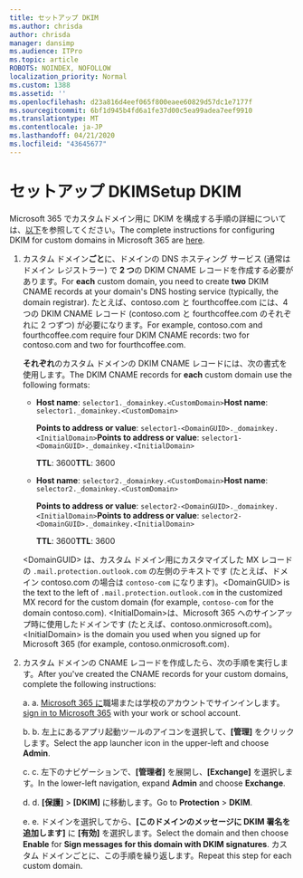 ```yaml
---
title: セットアップ DKIM
ms.author: chrisda
author: chrisda
manager: dansimp
ms.audience: ITPro
ms.topic: article
ROBOTS: NOINDEX, NOFOLLOW
localization_priority: Normal
ms.custom: 1388
ms.assetid: ''
ms.openlocfilehash: d23a816d4eef065f800eaee60829d57dc1e7177f
ms.sourcegitcommit: 6bf1d945b4fd6a1fe37d00c5ea99adea7eef9910
ms.translationtype: MT
ms.contentlocale: ja-JP
ms.lasthandoff: 04/21/2020
ms.locfileid: "43645677"
---
```

# <a name="setup-dkim"></a><span data-ttu-id="a14c8-102">セットアップ DKIM</span><span class="sxs-lookup"><span data-stu-id="a14c8-102">Setup DKIM</span></span>

<span data-ttu-id="a14c8-103">Microsoft 365 でカスタムドメイン用に DKIM を構成する手順の詳細については、[以下](https://docs.microsoft.com/office365/SecurityCompliance/use-dkim-to-validate-outbound-email#what-you-need-to-do-to-manually-set-up-dkim-in-office-365)を参照してください。</span><span class="sxs-lookup"><span data-stu-id="a14c8-103">The complete instructions for configuring DKIM for custom domains in Microsoft 365 are [here](https://docs.microsoft.com/office365/SecurityCompliance/use-dkim-to-validate-outbound-email#what-you-need-to-do-to-manually-set-up-dkim-in-office-365).</span></span>

1. <span data-ttu-id="a14c8-104">カスタム ドメイン**ごと**に、ドメインの DNS ホスティング サービス (通常はドメイン レジストラー) で **2 つ**の DKIM CNAME レコードを作成する必要があります。</span><span class="sxs-lookup"><span data-stu-id="a14c8-104">For **each** custom domain, you need to create **two** DKIM CNAME records at your domain's DNS hosting service (typically, the domain registrar).</span></span> <span data-ttu-id="a14c8-105">たとえば、contoso.com と fourthcoffee.com には、4 つの DKIM CNAME レコード (contoso.com と fourthcoffee.com のそれぞれに 2 つずつ) が必要になります。</span><span class="sxs-lookup"><span data-stu-id="a14c8-105">For example, contoso.com and fourthcoffee.com require four DKIM CNAME records: two for contoso.com and two for fourthcoffee.com.</span></span>

   <span data-ttu-id="a14c8-106">**それぞれ**のカスタム ドメインの DKIM CNAME レコードには、次の書式を使用します。</span><span class="sxs-lookup"><span data-stu-id="a14c8-106">The DKIM CNAME records for **each** custom domain use the following formats:</span></span>

   - <span data-ttu-id="a14c8-107">**Host name**: `selector1._domainkey.<CustomDomain>`</span><span class="sxs-lookup"><span data-stu-id="a14c8-107">**Host name**: `selector1._domainkey.<CustomDomain>`</span></span>

     <span data-ttu-id="a14c8-108">**Points to address or value**: `selector1-<DomainGUID>._domainkey.<InitialDomain>`</span><span class="sxs-lookup"><span data-stu-id="a14c8-108">**Points to address or value**: `selector1-<DomainGUID>._domainkey.<InitialDomain>`</span></span>

     <span data-ttu-id="a14c8-109">**TTL**: 3600</span><span class="sxs-lookup"><span data-stu-id="a14c8-109">**TTL**: 3600</span></span>

   - <span data-ttu-id="a14c8-110">**Host name**: `selector2._domainkey.<CustomDomain>`</span><span class="sxs-lookup"><span data-stu-id="a14c8-110">**Host name**: `selector2._domainkey.<CustomDomain>`</span></span>

     <span data-ttu-id="a14c8-111">**Points to address or value**: `selector2-<DomainGUID>._domainkey.<InitialDomain>`</span><span class="sxs-lookup"><span data-stu-id="a14c8-111">**Points to address or value**: `selector2-<DomainGUID>._domainkey.<InitialDomain>`</span></span>

     <span data-ttu-id="a14c8-112">**TTL**: 3600</span><span class="sxs-lookup"><span data-stu-id="a14c8-112">**TTL**: 3600</span></span>

   <span data-ttu-id="a14c8-113">\<DomainGUID\> は、カスタム ドメイン用にカスタマイズした MX レコードの `.mail.protection.outlook.com` の左側のテキストです (たとえば、ドメイン contoso.com の場合は `contoso-com` になります)。</span><span class="sxs-lookup"><span data-stu-id="a14c8-113">\<DomainGUID\> is the text to the left of `.mail.protection.outlook.com` in the customized MX record for the custom domain (for example, `contoso-com` for the domain contoso.com).</span></span> <span data-ttu-id="a14c8-114">\<InitialDomain\>は、Microsoft 365 へのサインアップ時に使用したドメインです (たとえば、contoso.onmicrosoft.com)。</span><span class="sxs-lookup"><span data-stu-id="a14c8-114">\<InitialDomain\> is the domain you used when you signed up for Microsoft 365 (for example, contoso.onmicrosoft.com).</span></span>

2. <span data-ttu-id="a14c8-115">カスタム ドメインの CNAME レコードを作成したら、次の手順を実行します。</span><span class="sxs-lookup"><span data-stu-id="a14c8-115">After you've created the CNAME records for your custom domains, complete the following instructions:</span></span>

   <span data-ttu-id="a14c8-116">a. </span><span class="sxs-lookup"><span data-stu-id="a14c8-116">a.</span></span> <span data-ttu-id="a14c8-117">[Microsoft 365 に](https://support.office.microsoft.com/article/e9eb7d51-5430-4929-91ab-6157c5a050b4)職場または学校のアカウントでサインインします。</span><span class="sxs-lookup"><span data-stu-id="a14c8-117">[sign in to Microsoft 365](https://support.office.microsoft.com/article/e9eb7d51-5430-4929-91ab-6157c5a050b4) with your work or school account.</span></span>

   <span data-ttu-id="a14c8-118">b. </span><span class="sxs-lookup"><span data-stu-id="a14c8-118">b.</span></span> <span data-ttu-id="a14c8-119">左上にあるアプリ起動ツールのアイコンを選択して、**[管理]** をクリックします。</span><span class="sxs-lookup"><span data-stu-id="a14c8-119">Select the app launcher icon in the upper-left and choose **Admin**.</span></span>

   <span data-ttu-id="a14c8-120">c. </span><span class="sxs-lookup"><span data-stu-id="a14c8-120">c.</span></span> <span data-ttu-id="a14c8-121">左下のナビゲーションで、**[管理者]** を展開し、**[Exchange]** を選択します。</span><span class="sxs-lookup"><span data-stu-id="a14c8-121">In the lower-left navigation, expand **Admin** and choose **Exchange**.</span></span>

   <span data-ttu-id="a14c8-122">d. </span><span class="sxs-lookup"><span data-stu-id="a14c8-122">d.</span></span> <span data-ttu-id="a14c8-123">**[保護]** > **[DKIM]** に移動します。</span><span class="sxs-lookup"><span data-stu-id="a14c8-123">Go to **Protection** > **DKIM**.</span></span>

   <span data-ttu-id="a14c8-124">e. </span><span class="sxs-lookup"><span data-stu-id="a14c8-124">e.</span></span> <span data-ttu-id="a14c8-125">ドメインを選択してから、**[このドメインのメッセージに DKIM 署名を追加します]** に **[有効]** を選択します。</span><span class="sxs-lookup"><span data-stu-id="a14c8-125">Select the domain and then choose **Enable** for **Sign messages for this domain with DKIM signatures**.</span></span> <span data-ttu-id="a14c8-126">カスタム ドメインごとに、この手順を繰り返します。</span><span class="sxs-lookup"><span data-stu-id="a14c8-126">Repeat this step for each custom domain.</span></span>
